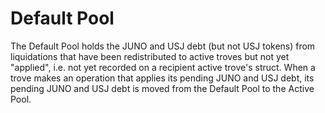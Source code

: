 # Default Pool
The Default Pool holds the JUNO and USJ debt (but not USJ tokens) from liquidations that have been redistributed to active troves but not yet "applied", i.e. not yet recorded on a recipient active trove's struct.
When a trove makes an operation that applies its pending JUNO and USJ debt, its pending JUNO and USJ debt is moved from the Default Pool to the Active Pool.
